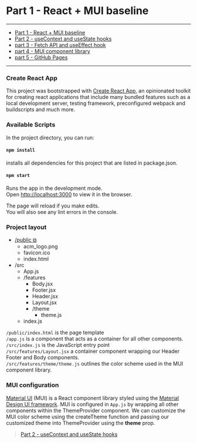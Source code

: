 # Part 1 - React + MUI baseline

<hr />

+ [Part 1 - React + MUI baseline](https://github.com/rosealexander/react-mui-workshop/tree/part1-react+mui-baseline)
+ [Part 2 - useContext and useState hooks](https://github.com/rosealexander/react-mui-workshop/tree/part2-useContext%26useState)
+ [part 3 - Fetch API and useEffect hook](https://github.com/rosealexander/react-mui-workshop/tree/part3-useEffect+useMemo)
+ [part 4 - MUI component library](https://github.com/rosealexander/react-mui-workshop/tree/part4-MUI)
+ [part 5 - GitHub Pages](https://github.com/rosealexander/react-mui-workshop/tree/part5-GitHub-Pages)

<hr />

### Create React App
This project was bootstrapped with [Create React App](https://create-react-app.dev/docs/getting-started), an opinionated 
toolkit for creating react applications that include many bundled features such as a local development server, 
testing framework, preconfigured webpack and buildscripts and much more.

### Available Scripts
In the project directory, you can run:

#### `npm install`
installs all dependencies for this project that are listed in package.json.

#### `npm start`
Runs the app in the development mode.\
Open [http://localhost:3000](http://localhost:3000) to view it in the browser.

The page will reload if you make edits.\
You will also see any lint errors in the console.

###  Project layout
* [/public ⧉](https://create-react-app.dev/docs/using-the-public-folder/)
  * acm_logo.png
  * favicon.ico
  * index.html
* /src
  * App.js
  * /features
    * Body.jsx
    * Footer.jsx
    * Header.jsx
    * Layout.jsx
    * /theme
      * theme.js
  * index.js
  
`/public/index.html`  is the page template\
`/app.js` is a component that acts as a container for all other components.\
`/src/index.js` is the JavaScript entry point\
`/src/features/Layout.jsx` a container component wrapping our Header Footer and Body components.\
`/src/features/theme/theme.js` outlines the color scheme used in the MUI component library.

### MUI configuration
[Material UI](https://mui.com) (MUI) is a React component library styled using the
[Material Design UI framework](https://material.io/design/introduction). MUI is configured in `App.js` by wrapping all
other components within the ThemeProvider component. We can customize the MUI color scheme using the createTheme 
function and passing our customized theme into ThemeProvider using the **theme** prop.

> [Part 2 - useContext and useState hooks](https://github.com/CSUN-ACM/react-mui-workshop/tree/Part2-useContext%26useState)
